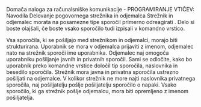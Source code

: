 Domača naloga za računalsniške komunikacije - PROGRAMIRANJE VTIČEV:
Navodila
Delovanje pogovornega strežnika in odjemalca
Strežnik in odjemalec morata na posamezne tipe sporočil primerno odreagirati . Delo si boste olajšali, če boste vsako sporočilo tudi izpisali v komandno vrstico.

Vsa sporočila, ki se pošiljajo med strežnikom in odjemalci, morajo biti strukturirana.
Uporabnik se mora v odjemalca prijaviti z imenom, odjemalec nato na strežnik sporoči ime uporabnika.
Odjemalec naj omogoča uporabniku pošiljanje javnih in privatnih sporočil. Sami se odločite, kako bo uporabnik preko komandne vrstice določil tip sporočila, naslovnika in besedilo sporočila.
Strežnik mora javna in privatna sporočila ustrezno pošiljati na odjemalce.
V kolikor strežnik ne more najti naslovnika privatnega sporočila, naj pošiljatelju pošlje pošiljatelju sporočilo o napaki.
Vsako sporočilo, ki ga strežnik pošlje odjemalcu, mora biti opremljeno z imenom pošiljatelja.


